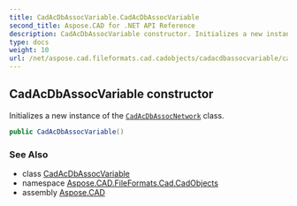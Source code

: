 ```yaml
---
title: CadAcDbAssocVariable.CadAcDbAssocVariable
second_title: Aspose.CAD for .NET API Reference
description: CadAcDbAssocVariable constructor. Initializes a new instance of the CadAcDbAssocNetwork class
type: docs
weight: 10
url: /net/aspose.cad.fileformats.cad.cadobjects/cadacdbassocvariable/cadacdbassocvariable/
---
```

## CadAcDbAssocVariable constructor

Initializes a new instance of the [`CadAcDbAssocNetwork`](../../cadacdbassocnetwork/) class.

```csharp
public CadAcDbAssocVariable()
```

### See Also

* class [CadAcDbAssocVariable](../)
* namespace [Aspose.CAD.FileFormats.Cad.CadObjects](../../cadacdbassocvariable/)
* assembly [Aspose.CAD](../../../)


